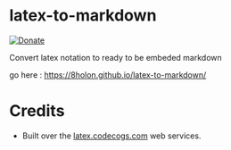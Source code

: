 # latex-to-markdown
[![Donate](https://img.shields.io/badge/Donate-PayPal-green.svg)](https://www.paypal.com/cgi-bin/webscr?cmd=_s-xclick&hosted_button_id=9LWA3PBZBJ9ZW)

Convert latex notation to ready to be embeded markdown

go here : https://8holon.github.io/latex-to-markdown/

# Credits
* Built over the [latex.codecogs.com](https://latex.codecogs.com) web services.
